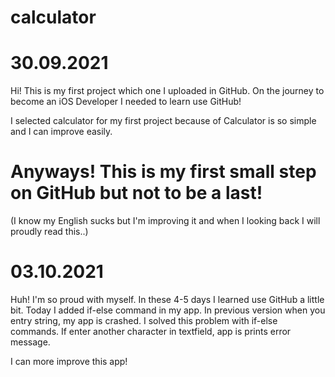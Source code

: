 # calculator

# 30.09.2021

Hi! This is my first project which one I uploaded in GitHub. 
On the journey to become an iOS Developer I needed to learn use GitHub!

I selected calculator for my first project because of Calculator is so simple and I can improve easily.

# Anyways! This is my first small step on GitHub but not to be a last!


(I know my English sucks but I'm improving it and when I looking back I will proudly read this..)

# 03.10.2021

Huh! I'm so proud with myself. In these 4-5 days I learned use GitHub a little bit.
Today I added if-else command in my app. In previous version when you entry string, my app is crashed.
I solved this problem with if-else commands. If enter another character in textfield, app is prints error message.

I can more improve this app!
